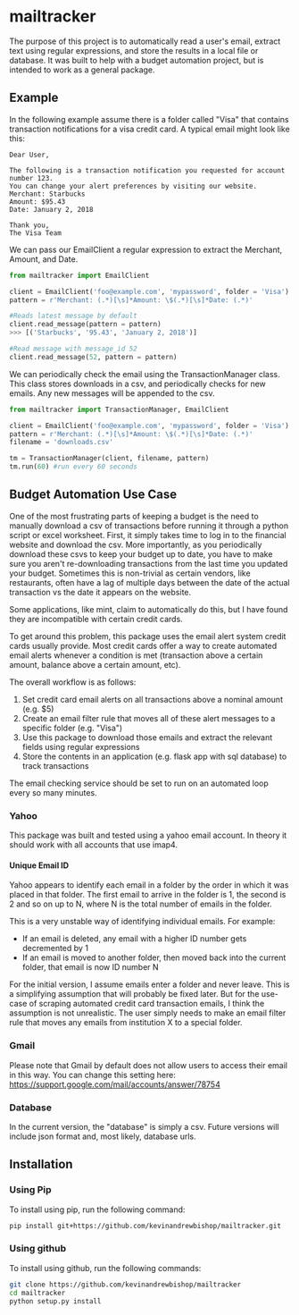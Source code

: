 # mailtracker


The purpose of this project is to automatically read a user's email, extract
text using regular expressions, and store the results in a local file
or database. It was built to help with a budget automation
project, but is intended to work as a general package.  

## Example 

In the following example assume there is a folder called "Visa" that contains
transaction notifications for a visa credit card. A typical email might look
like this:  
```
Dear User,

The following is a transaction notification you requested for account number 123.
You can change your alert preferences by visiting our website.
Merchant: Starbucks
Amount: $95.43
Date: January 2, 2018

Thank you,
The Visa Team
```

We can pass our EmailClient a regular expression to extract
the Merchant, Amount, and Date.

```python
from mailtracker import EmailClient

client = EmailClient('foo@example.com', 'mypassword', folder = 'Visa')
pattern = r'Merchant: (.*)[\s]*Amount: \$(.*)[\s]*Date: (.*)'

#Reads latest message by default
client.read_message(pattern = pattern)
>>> [('Starbucks', '95.43', 'January 2, 2018')]

#Read message with message_id 52
client.read_message(52, pattern = pattern)
```

We can periodically check the email using the
TransactionManager class. This class stores downloads in a csv, and periodically
checks for new emails. Any new messages will be appended to the csv.  

```python
from mailtracker import TransactionManager, EmailClient

client = EmailClient('foo@example.com', 'mypassword', folder = 'Visa')
pattern = r'Merchant: (.*)[\s]*Amount: \$(.*)[\s]*Date: (.*)'
filename = 'downloads.csv'

tm = TransactionManager(client, filename, pattern)
tm.run(60) #run every 60 seconds
```

## Budget Automation Use Case

One of the most frustrating parts of keeping a budget is the need to manually
download a csv of transactions before running it through a python script or
excel worksheet. First, it simply takes time to log in to the financial website
and download the csv.
More importantly, as you periodically download these csvs to keep your budget
up to date, you have to make sure you aren't re-downloading transactions from
the last time you updated your budget. Sometimes this is non-trivial as certain
vendors, like restaurants, often have a lag of multiple days between the date
of the actual transaction vs the date it appears on the website.  

Some applications, like mint, claim to automatically do this, but I have found
they are incompatible with certain credit cards.  

To get around this problem, this package uses the email alert system credit
cards usually provide. Most credit cards offer a way to create automated email
alerts whenever a condition is met (transaction above a certain amount, balance
above a certain amount, etc).   

The overall workflow is as follows:  
1. Set credit card email alerts on all transactions above a nominal amount
(e.g. $5)
2. Create an email filter rule that moves all of these alert messages to a
specific folder (e.g. "Visa")
3. Use this package to download those emails and extract the relevant fields
using regular expressions
4. Store the contents in an application (e.g. flask app with sql database) to
track transactions  

The email checking service should be set to run on an automated loop every
so many minutes.


### Yahoo

This package was built and tested using a yahoo email account. In theory it
should work with all accounts that use imap4.  

#### Unique Email ID
Yahoo appears to identify each email in a folder by the order in which it was
placed in that folder. The first email to arrive in the folder is 1, the second
is 2 and so on up to N, where N is the total number of emails in the folder.  

This is a very unstable way of identifying individual emails. For example:  
* If an email is deleted, any email with a higher ID number gets decremented
by 1
* If an email is moved to another folder, then moved back into the current
folder, that email is now ID number N  

For the initial version, I assume emails enter a folder and never leave. This is
a simplifying assumption that will probably be fixed later. But for the use-case
of scraping automated credit card transaction emails, I think the assumption is
not unrealistic. The user simply needs to make an email filter rule that moves
any emails from institution X to a special folder.

### Gmail

Please note that Gmail by default does not allow users to access
their email in this way. You can change this setting here:  
https://support.google.com/mail/accounts/answer/78754

### Database

In the current version, the "database" is simply a csv. Future versions will
include json format and, most likely, database urls.


## Installation

### Using Pip

To install using pip, run the following command:
```bash
pip install git+https://github.com/kevinandrewbishop/mailtracker.git
```

### Using github

To install using github, run the following commands:
```bash
git clone https://github.com/kevinandrewbishop/mailtracker
cd mailtracker
python setup.py install
```
